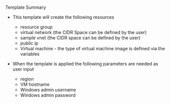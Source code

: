 Template Summary 

- This template will create the following resources
    - resource group
    - virtual network (the CIDR Space can be defined by the user)
    - sample vnet (the CIDR space can be defined by the user)
    - public ip
    - Virtual machine - the type of virtual machine image is defined via the variables 

- When the template is applied the following parameters are needed as user input
    - region
    - VM hostname
    - Windows admin username
    - Windows admin password
    
